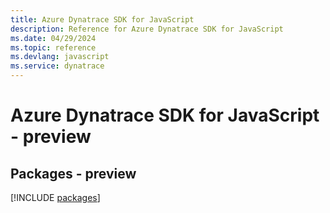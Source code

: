 ```yaml
---
title: Azure Dynatrace SDK for JavaScript
description: Reference for Azure Dynatrace SDK for JavaScript
ms.date: 04/29/2024
ms.topic: reference
ms.devlang: javascript
ms.service: dynatrace
---
```

# Azure Dynatrace SDK for JavaScript - preview
## Packages - preview
[!INCLUDE [packages](dynatrace-index.md)]